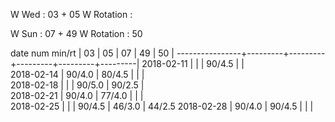 W Wed      : 03 + 05
W Rotation :

W Sun      : 07 + 49
W Rotation :      50

date num min/rt |    03   |    05   |    07   |    49   |    50   |
----------------+---------+---------+---------+---------+---------|
2018-02-11      |         |         |  90/4.5 |         |        
2018-02-14      |  90/4.0 |  80/4.5 |         |         |        
2018-02-18      |         |         |  90/5.0 |  90/2.5 |        
2018-02-21      |  90/4.0 |  77/4.0 |         |         |        
2018-02-25      |         |         |  90/4.5 |  46/3.0 |  44/2.5
2018-02-28      |  90/4.0 |  90/4.5 |         |         |        

